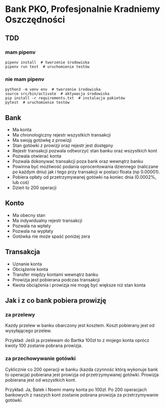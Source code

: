 # Bank PKO, Profesjonalnie Kradniemy Oszczędności

## TDD

### mam pipenv

    pipenv install  # tworzenie środowiska
    pipenv run test  # uruchomienie testów

### nie mam pipenv

    python3 -m venv env  # tworzenie środowiska
    source src/bin/activate  # aktywacja środowiska
    pip install -r requirements.txt  # instalacja pakietów
    pytest  # uruchomienie testów

## Bank

- Ma konta
- Ma chronologiczny rejestr wszystkich transakcji
- Ma swoją gotówkę z prowizji
- Stan gotówki z prowizji oraz rejestr jest dostępny
- Rejestr transakcji pozwala odtworzyć stan banku oraz wszystkich kont
- Pozwala otwierać konta
- Pozwala dokonywać transakcji poza bank oraz wewnątrz banku
- Powinna być możliwość podania oprocentowania dziennego (naliczane po każdym dniu) jak i tego przy transakcji w postaci floata (np 0.00001).
- Pobiera opłaty od przetrzymywanej gotówki na koniec dnia (0.0002%, lub coś)
- Dzień to 200 operacji

## Konto

- Ma obecny stan
- Ma indywidualny rejestr transakcji
- Pozwala na wpłaty
- Pozwala na wypłaty
- Gotówka nie może spaść poniżej zera

## Transakcja

- Uznanie konta
- Obciążenie konta
- Transfer między kontami wewnątrz banku
- Prowizja jest pobierana podczas transakcji
- Kwota obciążenia i prowizja nie mogę być większe niż stan konta

## Jak i z co bank pobiera prowizję

### za przelewy

Kazdy przelew w banku obarczony jest kosztem. Koszt pobierany jest od wysyłającego przelew.

Przykład:
Jeśli ja przelewam do Bartka 100zł to z mojego konta oprócz kwoty 100 zostanie pobrana prowizja.

### za przechowywanie gotówki

Cyklicznie co 200 operacji w banku (kazda czynnośc którą wykonuje bank to operacja) pobierana jest prowizja
od przetrzymywanej gotówki. Prowizja pobierana jest od wszystkich kont.

Przykład:
Ja, Batek i Noemi mamy konta po 100zł. Po 200 operacjach bankowych z naszych kont zostanie pobrana prowizja
za przetrzymywanie gotówki.
